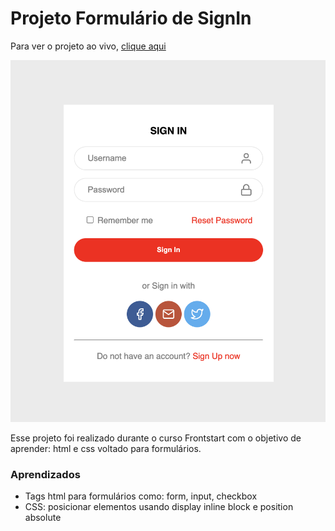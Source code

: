 # Projeto Formulário de SignIn

Para ver o projeto ao vivo, [clique aqui](https://emanuelcarvalho18.github.io/signinform/)

![Projeto Preview](https://github.com/EmanuelCarvalho18/signinform/blob/main/assets/project-preview.png?raw=true)

Esse projeto foi realizado durante o curso Frontstart com o objetivo de aprender: html e css voltado para formulários.

### Aprendizados
- Tags html para formulários como: form, input, checkbox
- CSS: posicionar elementos usando display inline block e position absolute
